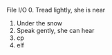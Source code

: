File I/O
0. Tread lightly, she is near
1. Under the snow
2. Speak gently, she can hear
3. cp
4. elf
